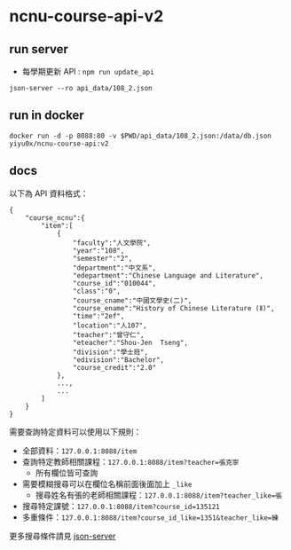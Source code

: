 # ncnu-course-api-v2

## run server

- 每學期更新 API : `npm run update_api` 

`json-server --ro api_data/108_2.json`

## run in docker

`docker run -d -p 8088:80 -v $PWD/api_data/108_2.json:/data/db.json yiyu0x/ncnu-course-api:v2`

## docs

以下為 API 資料格式：
```
{
	"course_ncnu":{
		"item":[
			{
				"faculty":"人文學院",
				"year":"108",
				"semester":"2",
				"department":"中文系",
				"edepartment":"Chinese Language and Literature",
				"course_id":"010044",
				"class":"0",
				"course_cname":"中國文學史(二)",
				"course_ename":"History of Chinese Literature (Ⅱ)",
				"time":"2ef",
				"location":"人107",
				"teacher":"曾守仁",
				"eteacher":"Shou-Jen  Tseng",
				"division":"學士班",
				"edivision":"Bachelor",
				"course_credit":"2.0"
			},
			...,
			...
		]
	}
}
```

需要查詢特定資料可以使用以下規則：

- 全部資料：`127.0.0.1:8088/item`
- 查詢特定教師相關課程：`127.0.0.1:8088/item?teacher=張克寧`
	- 所有欄位皆可查詢	
- 需要模糊搜尋可以在欄位名稱前面後面加上 `_like`
	- 搜尋姓名有張的老師相關課程：`127.0.0.1:8088/item?teacher_like=張`
- 搜尋特定課號：`127.0.0.1:8088/item?course_id=135121`
- 多重條件：`127.0.0.1:8088/item?course_id_like=1351&teacher_like=練`

更多搜尋條件請見 [json-server](https://github.com/typicode/json-server.git)
